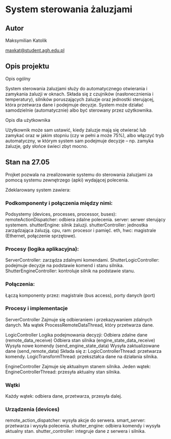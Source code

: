 # System sterowania żaluzjami

## Autor
Maksymilian Katolik

maxkat@student.agh.edu.pl

## Opis projektu
Opis ogólny

System sterowania żaluzjami służy do automatycznego otwierania i zamykania żaluzji w oknach. Składa się z czujników (nasłonecznienia i temperatury), silników poruszających żaluzje oraz jednostki sterującej, która przetwarza dane i podejmuje decyzje. System może działać samodzielnie (automatycznie) albo być sterowany przez użytkownika.


Opis dla użytkownika

Użytkownik może sam ustawić, kiedy żaluzje mają się otwierać lub zamykać oraz w jakim stopniu (czy w pełni a może 75%), albo włączyć tryb automatyczny, w którym system sam podejmuje decyzje – np. zamyka żaluzje, gdy słońce świeci zbyt mocno.


## Stan na 27.05
Projket pozwala na zrealizowanie systemu do sterowania żaluzjami za pomocą systemu zewnętrzego (apki) wydającej polecenia.

Zdeklarowany system zawiera:

### Podkomponenty i połączenia między nimi:
Podsystemy (devices, processes, processor, buses):
remoteActionDispatcher: odbiera zdalne polecenia.
server: serwer sterujący systemem.
shutterEngine: silnik żaluzji.
shutterController: jednostka zarządzająca żaluzją.
cpu, ram: procesor i pamięć.
eth, hwc: magistrale (Ethernet, połączenie sprzętowe).

### Procesy (logika aplikacyjna):
ServerController: zarządza zdalnymi komendami.
ShutterLogicController: podejmuje decyzje na podstawie komend i stanu silnika.
ShutterEngineController: kontroluje silnik na podstawie stanu.

### Połączenia:
Łączą komponenty przez: magistrale (bus access), porty danych (port)

### Procesy i implementacje
ServerController
Zajmuje się odbieraniem i przekazywaniem zdalnych danych.
Ma wątek ProcessRemoteDataThread, który przetwarza dane.

LogicController
Logika podejmowania decyzji:
Odbiera zdalne dane (remote_data_receive)
Odbiera stan silnika (engine_state_data_receive)
Wysyła nowe komendy (send_engine_state_data)
Wysyła zaktualizowane dane (send_remote_data)
Składa się z:
LogicControllerThread: przetwarza komendy.
LogicTransformThread: przekształca dane na działania silnika.

EngineController
Zajmuje się aktualnym stanem silnika. Jeden wątek:
EngineControllerThread: przesyła aktualny stan silnika.


### Wątki
Każdy wątek:
odbiera dane,
przetwarza,
przesyła dalej.

### Urządzenia (devices)
remote_action_dispatcher: wysyła akcje do serwera.
smart_server: przetwarza i wysyła polecenia.
shutter_engine: odbiera komendy i wysyła aktualny stan.
shutter_controller: integruje dane z serwera i silnika.
